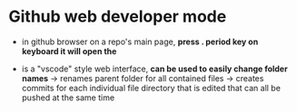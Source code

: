 # Github web developer mode

- in github browser on a repo's main page, **press . period key on keyboard it will open the**

- is a "vscode" style web interface, **can be used to easily change folder names** -> renames parent folder for all contained files -> creates commits for each individual file directory that is edited that can all be pushed at the same time
